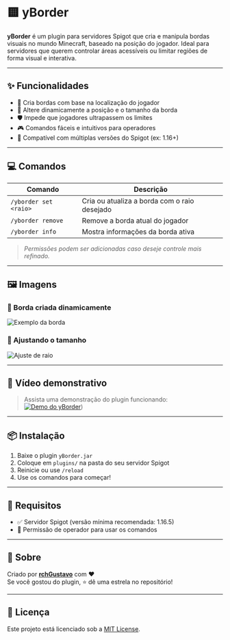 # 🟨 yBorder

**yBorder** é um plugin para servidores Spigot que cria e manipula bordas visuais no mundo Minecraft, baseado na posição do jogador. Ideal para servidores que querem controlar áreas acessíveis ou limitar regiões de forma visual e interativa.

---

## ✨ Funcionalidades

- 🔲 Cria bordas com base na localização do jogador
- 🧭 Altere dinamicamente a posição e o tamanho da borda
- 🛡️ Impede que jogadores ultrapassem os limites
- 🎮 Comandos fáceis e intuitivos para operadores
- 🔄 Compatível com múltiplas versões do Spigot (ex: 1.16+)

---

## 💻 Comandos

| Comando | Descrição |
|--------|-----------|
| `/yborder set <raio>` | Cria ou atualiza a borda com o raio desejado |
| `/yborder remove`     | Remove a borda atual do jogador |
| `/yborder info`       | Mostra informações da borda ativa |

> *Permissões podem ser adicionadas caso deseje controle mais refinado.*

---

## 🖼️ Imagens

### 🔳 Borda criada dinamicamente
![Exemplo da borda](https://link-para-sua-imagem1.png)

### 📏 Ajustando o tamanho
![Ajuste de raio](https://link-para-sua-imagem2.png)

---

## 🎥 Vídeo demonstrativo

> Assista uma demonstração do plugin funcionando:
[![Demo do yBorder](https://img.youtube.com/vi/ID_DO_VIDEO/0.jpg)]([https://youtu.be/S_6UX0-Mqyw]))

---

## 📦 Instalação

1. Baixe o plugin `yBorder.jar`
2. Coloque em `plugins/` na pasta do seu servidor Spigot
3. Reinicie ou use `/reload`
4. Use os comandos para começar!

---

## 📌 Requisitos

- ✅ Servidor Spigot (versão mínima recomendada: 1.16.5)
- 🔧 Permissão de operador para usar os comandos

---

## 🧠 Sobre

Criado por **[rchGustavo](https://github.com/rchGustavo)** com ❤️  
Se você gostou do plugin, ⭐ dê uma estrela no repositório!

---

## 📜 Licença

Este projeto está licenciado sob a [MIT License](LICENSE).
